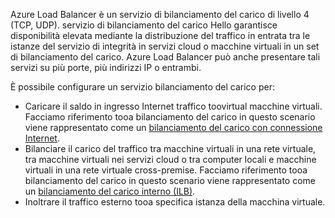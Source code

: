Azure Load Balancer è un servizio di bilanciamento del carico di livello 4 (TCP, UDP). servizio di bilanciamento del carico Hello garantisce disponibilità elevata mediante la distribuzione del traffico in entrata tra le istanze del servizio di integrità in servizi cloud o macchine virtuali in un set di bilanciamento del carico. Azure Load Balancer può anche presentare tali servizi su più porte, più indirizzi IP o entrambi.

È possibile configurare un servizio bilanciamento del carico per:

* Caricare il saldo in ingresso Internet traffico toovirtual macchine virtuali. Facciamo riferimento tooa bilanciamento del carico in questo scenario viene rappresentato come un [bilanciamento del carico con connessione Internet](../articles/load-balancer/load-balancer-internet-overview.md).
* Bilanciare il carico del traffico tra macchine virtuali in una rete virtuale, tra macchine virtuali nei servizi cloud o tra computer locali e macchine virtuali in una rete virtuale cross-premise. Facciamo riferimento tooa bilanciamento del carico in questo scenario viene rappresentato come un [bilanciamento del carico interno (ILB)](../articles/load-balancer/load-balancer-internal-overview.md).
* Inoltrare il traffico esterno tooa specifica istanza della macchina virtuale.
